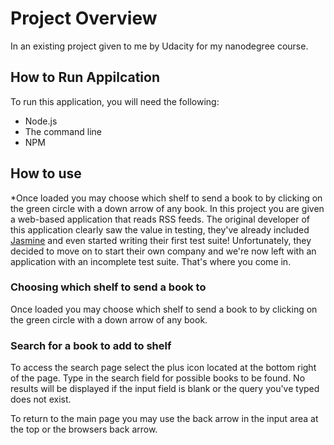 # Project Overview

In an existing project given to me by Udacity for my nanodegree course.


##  How to Run Appilcation

To run this application, you will need the following:

* Node.js
* The command line
* NPM


## How to use

*Once loaded you may choose which shelf to send a book to by clicking on the green circle with a down arrow of any book.
In this project you are given a web-based application that reads RSS feeds. The original developer of this application clearly saw the value in testing, they've already included <a href="https://jasmine.github.io/">Jasmine</a> and even started writing their first test suite! Unfortunately, they decided to move on to start their own company and we're now left with an application with an incomplete test suite. That's where you come in.

### Choosing which shelf to send a book to
Once loaded you may choose which shelf to send a book to by clicking on the green circle with a down arrow of any book.

### Search for a book to add to shelf
To access the search page select the plus icon located at the bottom right of the page. Type in the search field for possible books to be found. No results will be displayed if the input field is blank or the query you've typed does not exist.

To return to the main page you may use the back arrow in the input area at the top or the browsers back arrow.